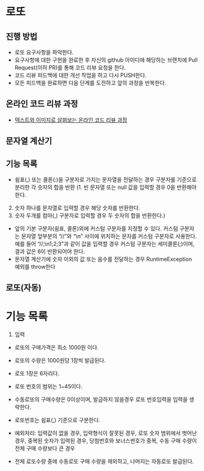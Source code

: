 # 로또
## 진행 방법
* 로또 요구사항을 파악한다.
* 요구사항에 대한 구현을 완료한 후 자신의 github 아이디에 해당하는 브랜치에 Pull Request(이하 PR)를 통해 코드 리뷰 요청을 한다.
* 코드 리뷰 피드백에 대한 개선 작업을 하고 다시 PUSH한다.
* 모든 피드백을 완료하면 다음 단계를 도전하고 앞의 과정을 반복한다.

## 온라인 코드 리뷰 과정
* [텍스트와 이미지로 살펴보는 온라인 코드 리뷰 과정](https://github.com/next-step/nextstep-docs/tree/master/codereview)

## 문자열 계산기 
## 기능 목록
* 쉼표(,) 또는 콜론(:)을 구분자로 가지는 문자열을 전달하는 경우 구분자를 기준으로 분리한 각 숫자의 합을 반환
(1. 빈 문자열 또는 null 값을 입력할 경우 0을 반환해야 한다.
 2. 숫자 하나를 문자열로 입력할 경우 해당 숫자를 반환한다.
 3. 숫자 두개를 컴마(,) 구분자로 입력할 경우 두 숫자의 합을 반환한다.)
 * 앞의 기본 구분자(쉼표, 콜론)외에 커스텀 구분자를 지정할 수 있다. 커스텀 구분자는 문자열 앞부분의 “//”와 “\n” 사이에 위치하는 문자를 커스텀 구분자로 사용한다. 예를 들어 “//;\n1;2;3”과 같이 값을 입력할 경우 커스텀 구분자는 세미콜론(;)이며, 결과 값은 6이 반환되어야 한다.
 * 문자열 계산기에 숫자 이외의 값 또는 음수를 전달하는 경우 RuntimeException 예외를 throw한다
 
## 로또(자동)
# 기능 목록
1. 입력 
- 로또의 구매가격은 최소 1000원 이다. 
- 로또의 수량은 1000원당 1장씩 발급된다. 
- 로또 1장은 6자리다.
- 로또 번호의 범위는 1~45이다.
- 수동로또의 구매수량은 0이상이며, 발급하지 않을경우 로또 번호입력을 입력을 생략한다.
- 로또번호는 쉼표(,) 기준으로 구분한다.    
- 예외처리: 입력값이 없을 경우, 입력형식이 잘못된 경우, 로또 숫자 범위에서 벗어난 경우, 
중복된 숫자가 입력된 경우, 당첨번호와 보너스번호가 중복, 수동 구매 수량이 전체 구매 수량보다 큰 경우

- 전체 로또수량 중에 수동로또 구매 수량을 제외하고, 나머지는 자동로또 발급된다.
 

 
 